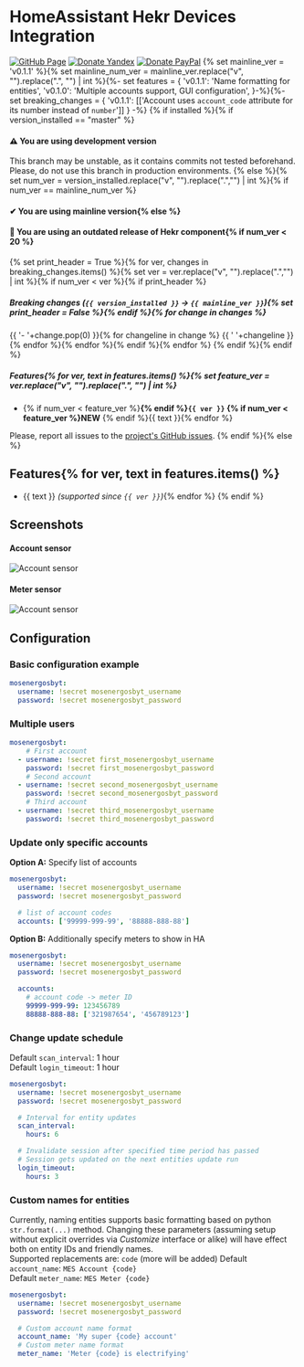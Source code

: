 # HomeAssistant Hekr Devices Integration
[![GitHub Page](https://img.shields.io/badge/GitHub-alryaz%2Fhass--mosenergosbyt-blue)](https://github.com/alryaz/hass-mosenergosbyt)
[![Donate Yandex](https://img.shields.io/badge/Donate-Yandex-red.svg)](https://money.yandex.ru/to/410012369233217)
[![Donate PayPal](https://img.shields.io/badge/Donate-Paypal-blueviolet.svg)](https://www.paypal.me/alryaz)
{% set mainline_ver = 'v0.1.1' %}{% set mainline_num_ver = mainline_ver.replace("v", "").replace(".", "") | int %}{%- set features = {
    'v0.1.1': 'Name formatting for entities',
    'v0.1.0': 'Multiple accounts support, GUI configuration',
}-%}{%- set breaking_changes = {
    'v0.1.1': [['Account uses `account_code` attribute for its number instead of `number`']]
} -%}
{% if installed %}{% if version_installed == "master" %}
#### ⚠ You are using development version
This branch may be unstable, as it contains commits not tested beforehand.  
Please, do not use this branch in production environments.
{% else %}{% set num_ver = version_installed.replace("v", "").replace(".","") | int %}{% if num_ver == mainline_num_ver %}
#### ✔ You are using mainline version{% else %}
#### 🚨 You are using an outdated release of Hekr component{% if num_ver < 20 %}
{% set print_header = True %}{% for ver, changes in breaking_changes.items() %}{% set ver = ver.replace("v", "").replace(".","") | int %}{% if num_ver < ver %}{% if print_header %}
##### Breaking changes (`{{ version_installed }}` -> `{{ mainline_ver }}`){% set print_header = False %}{% endif %}{% for change in changes %}
{{ '- '+change.pop(0) }}{% for changeline in change %}
{{ '  '+changeline }}{% endfor %}{% endfor %}{% endif %}{% endfor %}
{% endif %}{% endif %}
##### Features{% for ver, text in features.items() %}{% set feature_ver = ver.replace("v", "").replace(".", "") | int %}
- {% if num_ver < feature_ver %}**{% endif %}`{{ ver }}` {% if num_ver < feature_ver %}NEW** {% endif %}{{ text }}{% endfor %}

Please, report all issues to the [project's GitHub issues](https://github.com/alryaz/hass-hekr-component/issues).
{% endif %}{% else %}
## Features{% for ver, text in features.items() %}
- {{ text }} _(supported since `{{ ver }}`)_{% endfor %}
{% endif %}
## Screenshots
#### Account sensor
![Account sensor](https://raw.githubusercontent.com/alryaz/hass-mosenergosbyt/master/images/account.png)
#### Meter sensor
![Account sensor](https://raw.githubusercontent.com/alryaz/hass-mosenergosbyt/master/images/meter.png)

## Configuration
### Basic configuration example
```yaml
mosenergosbyt:
  username: !secret mosenergosbyt_username
  password: !secret mosenergosbyt_password
```

### Multiple users
```yaml
mosenergosbyt:
    # First account
  - username: !secret first_mosenergosbyt_username
    password: !secret first_mosenergosbyt_password
    # Second account
  - username: !secret second_mosenergosbyt_username
    password: !secret second_mosenergosbyt_password
    # Third account
  - username: !secret third_mosenergosbyt_username
    password: !secret third_mosenergosbyt_password 
```

### Update only specific accounts
**Option A:** Specify list of accounts
```yaml
mosenergosbyt:
  username: !secret mosenergosbyt_username
  password: !secret mosenergosbyt_password

  # list of account codes
  accounts: ['99999-999-99', '88888-888-88']
```
**Option B:** Additionally specify meters to show in HA
```yaml
mosenergosbyt:
  username: !secret mosenergosbyt_username
  password: !secret mosenergosbyt_password

  accounts:
    # account code -> meter ID
    99999-999-99: 123456789
    88888-888-88: ['321987654', '456789123']
```

### Change update schedule
Default `scan_interval`: 1 hour  
Default `login_timeout`: 1 hour
```yaml
mosenergosbyt:
  username: !secret mosenergosbyt_username
  password: !secret mosenergosbyt_password

  # Interval for entity updates
  scan_interval:
    hours: 6

  # Invalidate session after specified time period has passed
  # Session gets updated on the next entities update run 
  login_timeout:
    hours: 3
```

### Custom names for entities
Currently, naming entities supports basic formatting based on python `str.format(...)` method. Changing
these parameters (assuming setup without explicit overrides via *Customize* interface or alike) will have effect both on entity IDs and friendly names.  
Supported replacements are: `code` (more will be added)
Default `account_name`: `MES Account {code}`  
Default `meter_name`: `MES Meter {code}`
```yaml
mosenergosbyt:
  username: !secret mosenergosbyt_username
  password: !secret mosenergosbyt_password

  # Custom account name format
  account_name: 'My super {code} account' 
  # Custom meter name format
  meter_name: 'Meter {code} is electrifying'
```